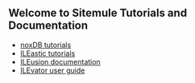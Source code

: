 ## Welcome to Sitemule Tutorials and Documentation

* [noxDB tutorials](/noxdb/about)
* [ILEastic tutorials](/ileastic/about)
* [ILEusion documentation](/ileusion/about)
* [ILEvator user guide](/ilevator/index.html)